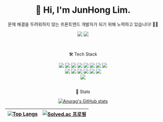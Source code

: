 <div align="center">

# 👋 Hi, I'm JunHong Lim.
  
문제 해결을 두려워하지 않는 프론트엔드 개발자가 되기 위해 노력하고 있습니다! 🏃‍♂
  
[<img src="https://img.shields.io/badge/Tistory-000000?style=flat-square&logo=Tistory&logoColor=white" />](https://tesseractjh.tistory.com)
[<img src="https://img.shields.io/badge/Gmail-EA4335?style=flat-square&logo=Gmail&logoColor=white" />](mailto:tesseractjh@gmail.com)

<br />
  
🛠 Tech Stack
  
<img src="https://img.shields.io/badge/HTML5-E34F26?style=flat-square&logo=HTML5&logoColor=white"/>
<img src="https://img.shields.io/badge/CSS3-1572B6?style=flat-square&logo=CSS3&logoColor=white"/>
<img src="https://img.shields.io/badge/JavaScript-F7DF1E?style=flat-square&logo=JavaScript&logoColor=white"/>
<img src="https://img.shields.io/badge/TypeScript-3178C6?style=flat-square&logo=TypeScript&logoColor=white"/>
<img src="https://img.shields.io/badge/React-61DAFB?style=flat-square&logo=React&logoColor=white"/>
<img src="https://img.shields.io/badge/Styled Components-DB7093?style=flat-square&logo=Styled-Components&logoColor=white"/>
<img src="https://img.shields.io/badge/React Query-FF4154?style=flat-square&logo=ReactQuery&logoColor=white"/>
<img src="https://img.shields.io/badge/Recoil-3578e5?style=flat-square&logo=React&logoColor=white"/>
  
<br />
  
<img src="https://img.shields.io/badge/Node.js-339933?style=flat-square&logo=Node.js&logoColor=white"/>
<img src="https://img.shields.io/badge/Express-000000?style=flat-square&logo=Express&logoColor=white"/>
<img src="https://img.shields.io/badge/MySQL-4479A1?style=flat-square&logo=MySQL&logoColor=white"/>
<img src="https://img.shields.io/badge/AWS S3-569A31?style=flat-square&logo=AmazonS3&logoColor=white"/>
<img src="https://img.shields.io/badge/AWS EC2-FF9900?style=flat-square&logo=AmazonEC2&logoColor=white"/>
<img src="https://img.shields.io/badge/AWS RDS-527FFF?style=flat-square&logo=AmazonRDS&logoColor=white"/>
  
<br />
  
<img src="https://img.shields.io/badge/Python-3776AB?style=flat-square&logo=Python&logoColor=white"/>
  
<br />
<br />
  
🧾 Stats
  
[![Anurag's GitHub stats](https://github-readme-stats.vercel.app/api?username=tesseractjh&show_icons=true&theme=dark)](https://github.com/anuraghazra/github-readme-stats)
  
  | [![Top Langs](https://github-readme-stats.vercel.app/api/top-langs/?username=tesseractjh&langs_count=10&layout=compact&theme=dark)](https://github.com/anuraghazra/github-readme-stats) | [![Solved.ac 프로필](http://mazassumnida.wtf/api/v2/generate_badge?boj=tesseract)](https://solved.ac/tesseract) |
| ------------- | ------------- |

  
</div>
